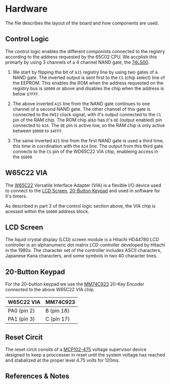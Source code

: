 # Hardware

The file describes the layout of the board and how components are used.

## Control Logic

The control logic enables the different componints connected to the registry according to the address requested by the 65C02 CPU. We accplish this primarly by using 3 channels of a 4 channel NAND gate, the [74LS00](https://www.ti.com/lit/gpn/sn74ls00).

1. We start by flipping the bit of `A15` registry line by using two gates of a NAND gate. The inverted output is sent first to the `CS` (chip select) line of the EEPROM. This enables the ROM when the address requested on the registry bus is `$8000` or above and disables the chip when the address is below `$7FFF`.

2. The above inverted `A15` line from the NAND gate continues to one channel of a second NAND gete.  The other channel of this gate is connected to the `PHI2` clock signal, with it's output connected to the `CS` pin of the RAM chip.  The ROM chip also has it's `OE` (output enabled) pin connected to `A14`.  The `OE` pin is active low, so the RAM chip is only active between `$0000` to `$4FFF`.

3. The same inverted `A15` line from the first NAND gate is used a third time, this time in corrdination with the `A14` line.  The output from this third gate connects to the `CS` pin of the WD65C22 VIA chip, enableing access in the `$6000`

## W65C22 VIA

The [W65C22](https://www.westerndesigncenter.com/wdc/documentation/w65c22.pdf) Versatile Interface Adapter (VIA) is a flexible I/O device used to connect to the [LCD Screen](#lcd-screen), [20-Button Keypad](#20-button-keypad) and used in software for it's timers.

As described in part 3 of the control logic section above, the VIA chip is acessed within the `$6000` address block.

## LCD Screen

The liquid crystal display (LCD) screen module is a Hitachi HD44780 LCD controller is an alphanumeric dot matrix LCD controller developed by Hitachi in the 1980s. The character set of the controller includes ASCII characters, Japanese Kana characters, and some symbols in two 40 character lines.

## 20-Button Keypad

For the 20-button keypad we use the [MM74C923](https://mm.digikey.com/Volume0/opasdata/d220001/medias/docus/1001/MM74C922,923.pdf) 20-Key Encoder connected to the above W65C22 VIA chip.

| W65C22 VIA  | MM74C923   |
| ----------- | ---------- |
| PA0 (pin 2) | B (pin 18) |
| PA1 (pin 3) | C (pin 17) |


## Reset Circit

The reset circit consits of a [MCP102-475](https://www.microchip.com/en-us/product/mcp102) voltage supervisor device designed to keep a proccesser in reset until the system voltage has reached and stabalized at the proper level 4.75 volts for 120ms.

## References & Notes
